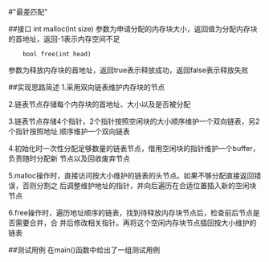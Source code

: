 #"最差匹配"

##接口
		int malloc(int size)
参数为申请分配的内存块大小，返回值为分配内存块的首地址，返回-1表示内存空间不足

		bool free(int head)
参数为释放内存块的首地址，返回true表示释放成功，返回false表示释放失败

##实现思路简述
1.采用双向链表维护内存块的节点

2.链表节点存储每个内存块的首地址、大小以及是否被分配

3.链表节点存储4个指针，2个指针按照空闲块的大小顺序维护一个双向链表，另2个指针按照地址
顺序维护一个双向链表

4.初始化时一次性分配足够数量的链表节点，借用空闲块的指针维护一个buffer，负责随时分配新
节点以及回收废弃节点

5.malloc操作时，直接访问按大小维护的链表的头节点。如果不够分配直接返回错误，否则分割之
后调整维护地址的指针，并向后遍历在合适位置插入新的空闲块节点

6.free操作时，遍历地址顺序的链表，找到待释放内存块节点后，检查前后节点是否需要合并，合
并后修改相关指针。再将这个空闲内存块节点插回按大小维护的链表

##测试用例
在main()函数中给出了一组测试用例

